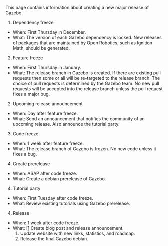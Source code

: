 This page contains information about creating a new major release of Gazebo.

1. Dependency freeze

  * When: First Thursday in December.
  * What: The version of each Gazebo dependency is locked. New releases of packages that are maintained by Open Robotics, such as Ignition Math, should be generated.

2. Feature freeze 

  * When: First Thursday in January.
  * What: The release branch in Gazebo is created. If there are existing pull requests then some or all will be re-targeted to the release branch. The choice of pull requests is determined by the Gazebo team. No new pull requests will be accepted into the release branch unless the pull request fixes a major bug.

2. Upcoming release announcement

  * When: Day after feature freeze.
  * What: Send an announcement that notifies the community of an upcoming release. Also announce the tutorial party. 

3. Code freeze

  * When: 1 week after feature freeze.
  * What: The release branch of Gazebo is frozen. No new code unless it fixes a bug.

4. Create prerelease

  * When: ASAP after code freeze.
  * What: Create a debian prerelease of Gazebo.

4. Tutorial party

  * When: First Tuesday after code freeze.
  * What: Review existing tutorials using Gazebo prerelease.

4. Release

  * When: 1 week after code freeze.
  * What:
    [] Create blog post and release announcement.
    1. Update website with new links, statistics, and roadmap.
    2. Release the final Gazebo debian.